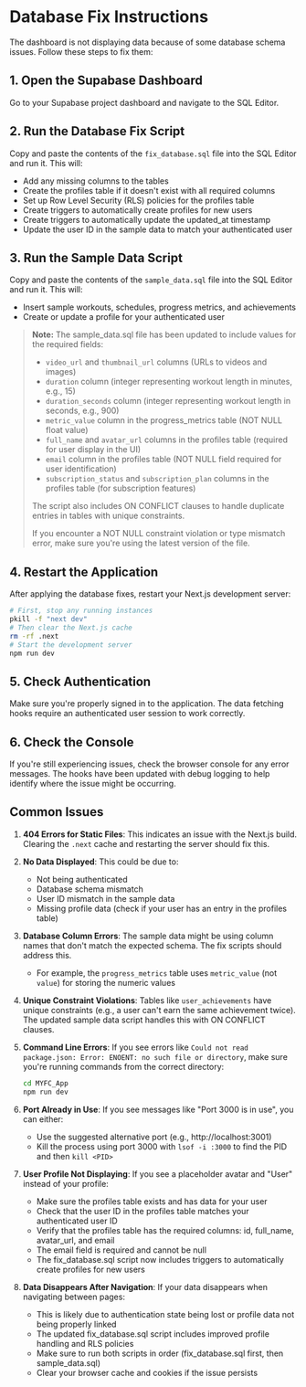 # Database Fix Instructions

The dashboard is not displaying data because of some database schema issues. Follow these steps to fix them:

## 1. Open the Supabase Dashboard

Go to your Supabase project dashboard and navigate to the SQL Editor.

## 2. Run the Database Fix Script

Copy and paste the contents of the `fix_database.sql` file into the SQL Editor and run it. This will:
- Add any missing columns to the tables
- Create the profiles table if it doesn't exist with all required columns
- Set up Row Level Security (RLS) policies for the profiles table
- Create triggers to automatically create profiles for new users
- Create triggers to automatically update the updated_at timestamp
- Update the user ID in the sample data to match your authenticated user

## 3. Run the Sample Data Script

Copy and paste the contents of the `sample_data.sql` file into the SQL Editor and run it. This will:
- Insert sample workouts, schedules, progress metrics, and achievements
- Create or update a profile for your authenticated user

> **Note:** The sample_data.sql file has been updated to include values for the required fields:
> - `video_url` and `thumbnail_url` columns (URLs to videos and images)
> - `duration` column (integer representing workout length in minutes, e.g., 15)
> - `duration_seconds` column (integer representing workout length in seconds, e.g., 900)
> - `metric_value` column in the progress_metrics table (NOT NULL float value)
> - `full_name` and `avatar_url` columns in the profiles table (required for user display in the UI)
> - `email` column in the profiles table (NOT NULL field required for user identification)
> - `subscription_status` and `subscription_plan` columns in the profiles table (for subscription features)
>
> The script also includes ON CONFLICT clauses to handle duplicate entries in tables with unique constraints.
>
> If you encounter a NOT NULL constraint violation or type mismatch error, make sure you're using the latest version of the file.

## 4. Restart the Application

After applying the database fixes, restart your Next.js development server:

```bash
# First, stop any running instances
pkill -f "next dev"
# Then clear the Next.js cache
rm -rf .next
# Start the development server
npm run dev
```

## 5. Check Authentication

Make sure you're properly signed in to the application. The data fetching hooks require an authenticated user session to work correctly.

## 6. Check the Console

If you're still experiencing issues, check the browser console for any error messages. The hooks have been updated with debug logging to help identify where the issue might be occurring.

## Common Issues

1. **404 Errors for Static Files**: This indicates an issue with the Next.js build. Clearing the `.next` cache and restarting the server should fix this.

2. **No Data Displayed**: This could be due to:
   - Not being authenticated
   - Database schema mismatch
   - User ID mismatch in the sample data
   - Missing profile data (check if your user has an entry in the profiles table)

3. **Database Column Errors**: The sample data might be using column names that don't match the expected schema. The fix scripts should address this.
   - For example, the `progress_metrics` table uses `metric_value` (not `value`) for storing the numeric values

4. **Unique Constraint Violations**: Tables like `user_achievements` have unique constraints (e.g., a user can't earn the same achievement twice). The updated sample data script handles this with ON CONFLICT clauses.

5. **Command Line Errors**: If you see errors like `Could not read package.json: Error: ENOENT: no such file or directory`, make sure you're running commands from the correct directory:
   ```bash
   cd MYFC_App
   npm run dev
   ```
   
6. **Port Already in Use**: If you see messages like "Port 3000 is in use", you can either:
   - Use the suggested alternative port (e.g., http://localhost:3001)
   - Kill the process using port 3000 with `lsof -i :3000` to find the PID and then `kill <PID>`

7. **User Profile Not Displaying**: If you see a placeholder avatar and "User" instead of your profile:
   - Make sure the profiles table exists and has data for your user
   - Check that the user ID in the profiles table matches your authenticated user ID
   - Verify that the profiles table has the required columns: id, full_name, avatar_url, and email
   - The email field is required and cannot be null
   - The fix_database.sql script now includes triggers to automatically create profiles for new users

8. **Data Disappears After Navigation**: If your data disappears when navigating between pages:
   - This is likely due to authentication state being lost or profile data not being properly linked
   - The updated fix_database.sql script includes improved profile handling and RLS policies
   - Make sure to run both scripts in order (fix_database.sql first, then sample_data.sql)
   - Clear your browser cache and cookies if the issue persists 
